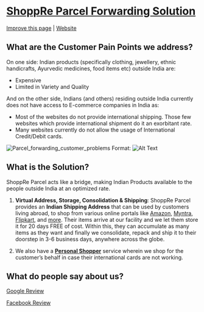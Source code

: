 # [ShoppRe Parcel Forwarding Solution](https://expeditions.shoppre.com/initiatives/shoppre-parcel-forwarding-solution.html)

[Improve this page](https://github.com/shoppre/expeditions/edit/master/docs/initiatives/shoppre-parcel-forwarding-solution.md) | [Website](https://www.shoppreparcel.com)

## What are the Customer Pain Points we address?

On one side: Indian products (specifically clothing, jewellery, ethnic
handicrafts, Ayurvedic medicines, food items etc) outside India are: 
 - Expensive 
 - Limited in Variety and Quality

And on the other side, Indians (and others) residing outside India currently does
not have access to E-commerce companies in India as: 
 - Most of the websites do not provide international shipping. Those few websites which provide international shipment do it an exorbitant rate. 
 - Many websites currently do not allow the usage of International Credit/Debit cards.
 
 ![Parcel_forwarding_customer_problems](https://expeditions.shoppre.com/images/shoppre-parcel-forwarding-customer-pain-points.png)
Format: ![Alt Text](url)
 
 ## What is the Solution?

ShoppRe Parcel acts like a bridge, making Indian Products available to the people outside India at an optimized rate.

1. **Virtual Address, Storage, Consolidation & Shipping**: ShoppRe Parcel provides an **Indian Shipping Address** that can be used by customers living abroad, to shop from various online portals like [Amazon](https://www.shoppre.com/amazon-india-shop-international-shipping), [Myntra](https://www.shoppre.com/myntra-online-shopping-shipping-from-india), [Flipkart](https://www.shoppre.com/flipkart-shopping-with-shoppre-from-india), and [more](https://www.shoppre.com/indian-online-stores). Their items arrive at our facility and we let them store it for 20 days FREE of cost. Within this, they can accumulate as many items as they want and finally we consolidate, repack and ship it to their doorstep in 3-6 business days, anywhere across the globe. 

2. We also have a **[Personal Shopper](https://www.shoppre.com/personal-shopper-shopping-concierge-from-india)** service wherein we shop for the customer’s behalf in case their international cards are not working.


## What do people say about us?

[Google Review](https://www.google.com/search?q=shoppre%20reviews&oq=shoppre+rev&aqs=chrome.0.0j69i57j0l2j69i64.3001j1j7&sourceid=chrome&ie=UTF-8&npsic=0&rflfq=1&rlha=0&rllag=12926233,77634954,98&tbm=lcl&rldimm=6846577001593112324&lqi=Cg9zaG9wcHJlIHJldmlld3MiAjgB&phdesc=sGEVs64l0Ok&ved=2ahUKEwjGq_mQ7f3mAhXmwzgGHWmRDhUQvS4wBHoECAoQKg&rldoc=1&tbs=lrf:!1m4!1u3!2m2!3m1!1e1!2m1!1e3!3sIAE,lf:1,lf_ui:1&rlst=f#lrd=0x3bae159901e7552f:0x5f03ed821b510704,1,,,&rlfi=hd:;si:6846577001593112324,l,Cg9zaG9wcHJlIHJldmlld3MiAjgB,y,sGEVs64l0Ok;mv:[[12.9288212,77.6358116],[12.8927291,77.63117369999999]];tbs:lrf:!1m4!1u3!2m2!3m1!1e1!2m1!1e3!3sIAE,lf:1,lf_ui:1)

[Facebook Review](https://www.facebook.com/pg/goshoppre/reviews/)


